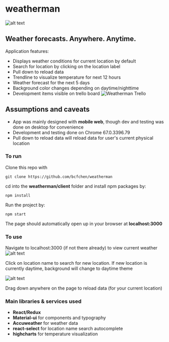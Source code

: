 # weatherman

![alt text](https://images-na.ssl-images-amazon.com/images/I/51JTWC5Y4HL.jpg "Weather Man Logo")
## Weather forecasts. Anywhere. Anytime.
Application features:
- Displays weather conditions for current location by default
- Search for location by clicking on the location label
- Pull down to reload data
- Trendline to visualize temperature for next 12 hours 
- Weather forecast for the next 5 days
- Background color changes depending on daytime/nighttime
- Development items visible on trello board ![Weatherman Trello](https://trello.com/b/IeEqHBs4/weather-man "Weatherman Link")

## Assumptions and caveats
- App was mainly designed with __mobile web__, though dev and testing was done on desktop for convenience
- Development and testing done on Chrome 67.0.3396.79 
- Pull down to reload data will reload data for user's current physical location

### To run
Clone this repo with 
```
git clone https://github.com/bcfchen/weatherman
```
cd into the __weatherman/client__ folder and install npm packages by:
```
npm install
```
Run the project by:
```
npm start
```
The page should automatically open up in your browser at __localhost:3000__
### To use
Navigate to localhost:3000 (if not there already) to view current weather
![alt text](https://s8.postimg.cc/dovz9n54l/Screen_Shot_2018-07-03_at_2.03.57_AM.png "Nighttime Screenshot")


Click on location name to search for new location. If new location is currently daytime, background will change to daytime theme


![alt text](https://s8.postimg.cc/5w5bhnjpx/Screen_Shot_2018-07-03_at_2.04.31_AM.png "Daytime Screenshot")

Drag down anywhere on the page to reload data (for your current location)


### Main libraries & services used
- __React/Redux__
- __Material-ui__ for components and typography
- __Accuweather__ for weather data
- __react-select__ for location name search autocomplete 
- __highcharts__ for temperature visualization

